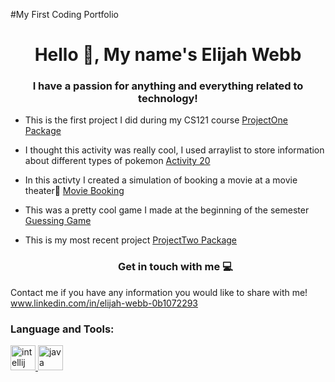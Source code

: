#My First Coding Portfolio
<h1 align="center"> Hello 👋, My name's   Elijah Webb</h1>
<h3 align="center"> I have a passion for anything and everything related to technology!</h3>

- This is the first project I did during my CS121 course [ProjectOne Package](https://github.com/Elijah445/CS121Full/tree/e1bd3d8260c526fcc5c0fd20b05699552724a70b/src/projectOne)
- I thought this activity was really cool, I used arraylist to store information about different types of pokemon [Activity 20](https://github.com/Elijah445/CS121Full/tree/bfdb2dc200b28b13ebb1ac43a2be423ba351a69a/src/week10/Activity20)
- In this activty I created a simulation of booking a movie at a movie theater🍿 [Movie Booking](https://github.com/Elijah445/CS121Full/blob/5f9d6b74966b03de5bd0b80dd4acc7321bb3515d/src/weekNine/MovieBookingSimulation.java)
- This was a pretty cool game I made at the beginning of the semester [Guessing Game](https://github.com/Elijah445/CS121Full/blob/4fa301ca8232317533e91b026fd1c0f362446ee6/src/weekFour/GuessingGame2.java)
- This is my most recent project [ProjectTwo Package](https://github.com/Elijah445/CS121Full/tree/c84cf1c7cceedfd990ff878deb8501d947aea351/src/projectTwo)

  <h3 align = "center">Get in touch with me 💻</h3>
  <p align = "left">
Contact me if you have any information you would like to share with me! www.linkedin.com/in/elijah-webb-0b1072293
  </p>

  <h3 align = "left"> Language and Tools: </h3>
  <p align = "left"> 
    <a href= "https://github.com/devicons/devicon/blob/master/icons/intellij/intellij-original.svg" target="blank" rel ="noreferrer">
            <img src="https://cdn.jsdelivr.net/gh/devicons/devicon/icons/intellij/intellij-original.svg" alt = "intellij"width ="40" height="40"/></a><a href= "https://github.com/devicons/devicon/blob/master/icons/java/java-original-wordmark.svg" target="blank" rel ="noreferrer">
            <img src="https://cdn.jsdelivr.net/gh/devicons/devicon/icons/java/java-original-wordmark.svg"  alt = "java"width ="40" height="40" />
           </a>
  </p>
  

 

  
